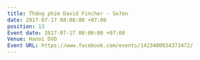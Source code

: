 ```yaml
---
title: Tháng phim David Fincher - Se7en
date: 2017-07-17 08:08:00 +07:00
position: 13
Event date: 2017-07-17 00:00:00 +07:00
Venue: Hanoi DVD
Event URL: https://www.facebook.com/events/1423400034373472/
---
```


